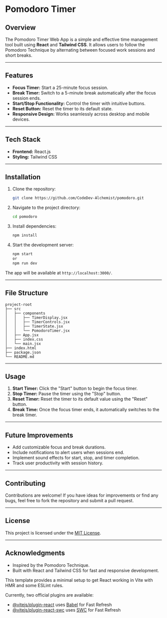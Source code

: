 # Pomodoro Timer

## Overview
The Pomodoro Timer Web App is a simple and effective time management tool built using **React** and **Tailwind CSS**. It allows users to follow the Pomodoro Technique by alternating between focused work sessions and short breaks.

---

## Features
- **Focus Timer:** Start a 25-minute focus session.
- **Break Timer:** Switch to a 5-minute break automatically after the focus session ends.
- **Start/Stop Functionality:** Control the timer with intuitive buttons.
- **Reset Button:** Reset the timer to its default state.
- **Responsive Design:** Works seamlessly across desktop and mobile devices.

---

## Tech Stack
- **Frontend:** React.js
- **Styling:** Tailwind CSS

---

## Installation
1. Clone the repository:
   ```bash
   git clone https://github.com/CodeDev-Alchemist/pomodoro.git
   ```

2. Navigate to the project directory:
   ```bash
   cd pomodoro
   ```

3. Install dependencies:
   ```bash
   npm install
   ```

4. Start the development server:
   ```bash
   npm start
   or
   npm run dev
   ```

The app will be available at `http://localhost:3000/`.

---

## File Structure
```
project-root
├── src
│   ├── components
│   │   ├── TimerDisplay.jsx
│   │   ├── TimerControls.jsx
│   │   ├── TimerState.jsx
│   │   └── PomodoroTimer.jsx
│   ├── App.jsx
│   ├── index.css
│   └── main.jsx
├── index.html
├── package.json
└── README.md
```

---

## Usage
1. **Start Timer:** Click the "Start" button to begin the focus timer.
2. **Stop Timer:** Pause the timer using the "Stop" button.
3. **Reset Timer:** Reset the timer to its default value using the "Reset" button.
4. **Break Time:** Once the focus timer ends, it automatically switches to the break timer.

---

## Future Improvements
- Add customizable focus and break durations.
- Include notifications to alert users when sessions end.
- Implement sound effects for start, stop, and timer completion.
- Track user productivity with session history.

---

## Contributing
Contributions are welcome! If you have ideas for improvements or find any bugs, feel free to fork the repository and submit a pull request.

---

## License
This project is licensed under the [MIT License](LICENSE).

---

## Acknowledgments
- Inspired by the Pomodoro Technique.
- Built with React and Tailwind CSS for fast and responsive development.


This template provides a minimal setup to get React working in Vite with HMR and some ESLint rules.

Currently, two official plugins are available:

- [@vitejs/plugin-react](https://github.com/vitejs/vite-plugin-react/blob/main/packages/plugin-react/README.md) uses [Babel](https://babeljs.io/) for Fast Refresh
- [@vitejs/plugin-react-swc](https://github.com/vitejs/vite-plugin-react-swc) uses [SWC](https://swc.rs/) for Fast Refresh
